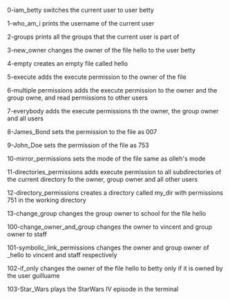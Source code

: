 0-iam_betty switches the current user to user betty

1-who_am_i prints the username of the current user

2-groups prints all the groups that the current user is part of

3-new_owner changes the owner of the file hello to the user betty

4-empty creates an empty file called hello

5-execute adds the execute permission to the owner of the file

6-multiple permissions adds the execute permission to the owner and the group owne, and read permissions to other users

7-everybody adds the execute permissions th the owner, the group owner and all users

8-James_Bond sets the permission to the file as 007

9-John_Doe sets the permission of the file as 753

10-mirror_permissions sets the mode of the file same as olleh's mode

11-directories_permissions adds execute permission to all subdirectories of the current directory fo the owner, group owner and all other users

12-directory_permissions creates a directory called my_dir with permissions 751 in the working directory

13-change_group changes the group owner to school for the file hello

100-change_owner_and_group changes the owner to vincent and group owner to staff

101-symbolic_link_permissions changes the owner and group owner of _hello to vincent and staff respectively

102-if_only changes the owner of the file hello to betty only if it is owned by the user guilluame

103-Star_Wars plays the StarWars IV episode in the terminal

